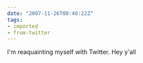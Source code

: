 ```yaml
---
date: "2007-11-26T00:46:22Z"
tags:
- imported
- from-twitter
---
```

I'm reaquainting myself with Twitter. Hey y'all
